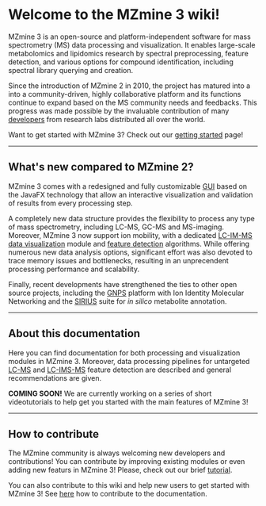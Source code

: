 # **Welcome to the MZmine 3 wiki!**
MZmine 3 is an open-source and platform-independent software for mass spectrometry (MS) data processing and visualization. It enables large-scale metabolomics and lipidomics research by spectral preprocessing, feature detection, and various options for compound identification, including spectral library querying and creation.

Since the introduction of MZmine 2 in 2010, the project has matured into a into a community-driven, highly collaborative platform and its functions continue to expand based on the MS community needs and feedbacks. This progress was made possible by the invaluable contribution of many [developers](https://github.com/mzmine/mzmine3/graphs/contributors) from research labs distributed all over the world.

Want to get started with MZmine 3? Check out our [getting started](getting_started.md) page!
 
---
## **What's new compared to MZmine 2?**
MZmine 3 comes with a redesigned and fully customizable [GUI](main-window-overview.md) based on the JavaFX technology that allow an interactive visualization and validation of results from every processing step.

A completely new data structure provides the flexibility to process any type of mass spectrometry, including LC-MS, GC-MS and MS-imaging. Moreover, MZmine 3 now support ion mobility, with a dedicated [LC-IM-MS data visualization](visualization_modules/ims_raw_data_overview/IM-data-visualisation.md) module and [feature detection](workflows/imsworkflow/ion-mobility-data-processing-workflow.md) algorithms. While offering numerous new data analysis options, significant effort was also devoted to trace memory issues and bottlenecks, resulting in an unprecendent processing performance and scalability.

Finally, recent developments have strengthened the ties to other open source projects, including the [GNPS](https://gnps.ucsd.edu/ProteoSAFe/static/gnps-splash.jsp) platform with Ion Identity Molecular Networking and the [SIRIUS](https://bio.informatik.uni-jena.de/software/sirius/) suite for _in silico_ metabolite annotation.


---
## **About this documentation**
Here you can find documentation for both processing and visualization modules in MZmine 3. Moreover, data processing pipelines for untargeted [LC-MS](workflows/lcmsworkflow/lcms-workflow.md) and [LC-IMS-MS](workflows/imsworkflow/ion-mobility-data-processing-workflow.md) feature detection are described and general recommendations are given.

**COMING SOON!** We are currently working on a series of short videotutorials to help get you started with the main features of MZmine 3!

---
## **How to contribute**
The MZmine community is always welcoming new developers and contributions! You can contribute by improving existing modules or even adding new featurs in MZmine 3! Please, check out our brief [tutorial](http://mzmine.github.io/development.html).

You can also contribute to this wiki and help new users to get started with MZmine 3! See [here](contribute.md) how to contribute to the documentation.
